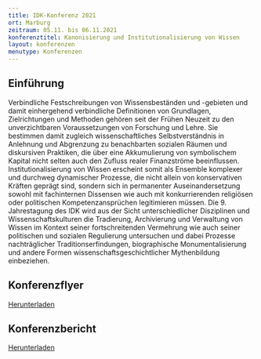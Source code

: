 ```yaml
---
title: IDK-Konferenz 2021
ort: Marburg
zeitraum: 05.11. bis 06.11.2021
konferenztitel: Kanonisierung und Institutionalisierung von Wissen
layout: konferenzen
menutype: Konferenzen
---
```


## Einführung
Verbindliche Festschreibungen von Wissensbeständen und -gebieten und damit einhergehend verbindliche Definitionen von Grundlagen, Zielrichtungen und Methoden gehören seit der Frühen Neuzeit zu den unverzichtbaren Voraussetzungen von Forschung und Lehre. Sie bestimmen damit zugleich wissenschaftliches Selbstverständnis in Anlehnung und Abgrenzung zu benachbarten sozialen Räumen und diskursiven Praktiken, die über eine Akkumulierung von symbolischem Kapital nicht selten auch den Zufluss realer Finanzströme beeinflussen. Institutionalisierung von Wissen erscheint somit als Ensemble komplexer und durchweg dynamischer Prozesse, die nicht allein von konservativen Kräften geprägt sind, sondern sich in permanenter Auseinandersetzung sowohl mit fachinternen Dissensen wie auch mit konkurrierenden religiösen oder politischen Kompetenzansprüchen legitimieren müssen.
Die 9. Jahrestagung des IDK wird aus der Sicht unterschiedlicher Disziplinen und Wissenschaftskulturen die Tradierung, Archivierung und Verwaltung von Wissen im Kontext seiner fortschreitenden Vermehrung wie auch seiner politischen und sozialen Regulierung untersuchen und dabei Prozesse nachträglicher Traditionserfindungen, biographische Monumentalisierung und andere Formen wissenschaftsgeschichtlicher Mythenbildung einbeziehen.

## Konferenzflyer

[Herunterladen](/downloads/idk2021konferenz.pdf)

## Konferenzbericht

[Herunterladen](https://www.hsozkult.de/conferencereport/id/fdkn-128396)
